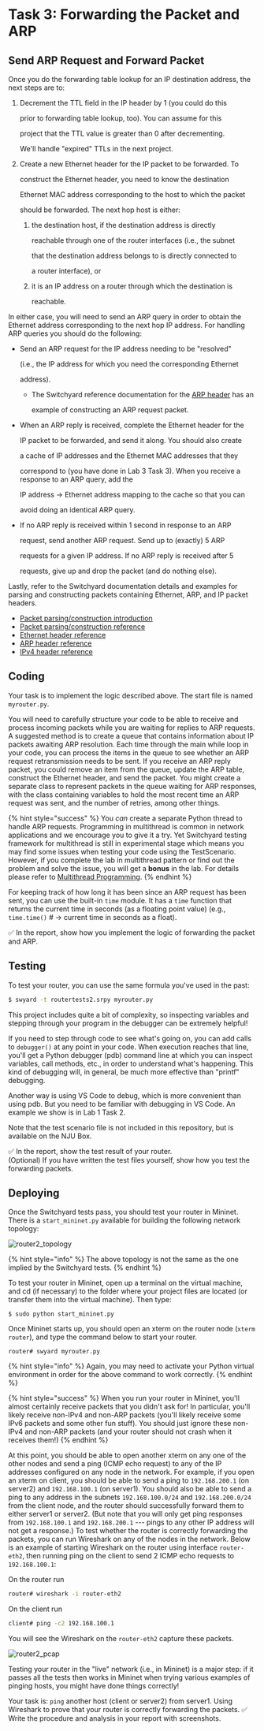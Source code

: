 # Task 3: Forwarding the Packet and ARP

## Send ARP Request and Forward Packet

Once you do the forwarding table lookup for an IP destination address, the next steps are to:

1. Decrement the TTL field in the IP header by 1 \(you could do this

   prior to forwarding table lookup, too\). You can assume for this

   project that the TTL value is greater than 0 after decrementing.

   We'll handle "expired" TTLs in the next project.

2. Create a new Ethernet header for the IP packet to be forwarded. To

   construct the Ethernet header, you need to know the destination

   Ethernet MAC address corresponding to the host to which the packet

   should be forwarded. The next hop host is either:

   1. the destination host, if the destination address is directly

      reachable through one of the router interfaces \(i.e., the subnet

      that the destination address belongs to is directly connected to

      a router interface\), or

   2. it is an IP address on a router through which the destination is

      reachable.

In either case, you will need to send an ARP query in order to obtain the Ethernet address corresponding to the next hop IP address. For handling ARP queries you should do the following:

* Send an ARP request for the IP address needing to be "resolved"

  \(i.e., the IP address for which you need the corresponding Ethernet

  address\).

  * The Switchyard reference documentation for the [ARP header](https://pavinberg.gitee.io/switchyard/reference.html#arp-address-resolution-protocol-header) has an

    example of constructing an ARP request packet.

* When an ARP reply is received, complete the Ethernet header for the

  IP packet to be forwarded, and send it along. You should also create

  a cache of IP addresses and the Ethernet MAC addresses that they

  correspond to \(you have done in Lab 3 Task 3\). When you receive a response to an ARP query, add the

  IP address → Ethernet address mapping to the cache so that you can

  avoid doing an identical ARP query.

* If no ARP reply is received within 1 second in response to an ARP

  request, send another ARP request. Send up to \(exactly\) 5 ARP

  requests for a given IP address. If no ARP reply is received after 5

  requests, give up and drop the packet \(and do nothing else\).

Lastly, refer to the Switchyard documentation details and examples for parsing and constructing packets containing Ethernet, ARP, and IP packet headers.

* [Packet parsing/construction introduction](https://pavinberg.gitee.io/switchyard/writing_a_program.html#introduction-to-packet-parsing-and-construction)
* [Packet parsing/construction reference](https://pavinberg.gitee.io/switchyard/reference.html#packet-parsing-and-construction-reference)
* [Ethernet header reference](https://pavinberg.gitee.io/switchyard/reference.html#ethernet-header)
* [ARP header reference](https://pavinberg.gitee.io/switchyard/reference.html#arp-address-resolution-protocol-header)
* [IPv4 header reference](https://pavinberg.gitee.io/switchyard/reference.html#ip-version-4-header)

## Coding

Your task is to implement the logic described above. The start file is named `myrouter.py`.

You will need to carefully structure your code to be able to receive and process incoming packets while you are waiting for replies to ARP requests. A suggested method is to create a queue that contains information about IP packets awaiting ARP resolution. Each time through the main while loop in your code, you can process the items in the queue to see whether an ARP request retransmission needs to be sent. If you receive an ARP reply packet, you could remove an item from the queue, update the ARP table, construct the Ethernet header, and send the packet. You might create a separate class to represent packets in the queue waiting for ARP responses, with the class containing variables to hold the most recent time an ARP request was sent, and the number of retries, among other things.

{% hint style="success" %}
You *can* create a separate Python thread to handle ARP requests. Programming in multithread is common in network applications and we encourage you to give it a try. Yet Switchyard testing framework for multithread is still in experimental stage which means you may find some issues when testing your code using the TestScenario. However, if you complete the lab in multithread pattern or find out the problem and solve the issue, you will get a **bonus** in the lab. For details please refer to [Multithread Programming](../../appendix/multithread-programming.md).
{% endhint %}

For keeping track of how long it has been since an ARP request has been sent, you can use the built-in `time` module. It has a `time` function that returns the current time in seconds \(as a floating point value\) \(e.g., `time.time()` \# → current time in seconds as a float\).

✅ In the report, show how you implement the logic of forwarding the packet and ARP.

## Testing

To test your router, you can use the same formula you've used in the past:

```bash
$ swyard -t routertests2.srpy myrouter.py
```

This project includes quite a bit of complexity, so inspecting variables and stepping through your program in the debugger can be extremely helpful!

If you need to step through code to see what's going on, you can add calls to `debugger()` at any point in your code. When execution reaches that line, you'll get a Python debugger \(pdb\) command line at which you can inspect variables, call methods, etc., in order to understand what's happening. This kind of debugging will, in general, be much more effective than "printf" debugging.

Another way is using VS Code to debug, which is more convenient than using pdb. But you need to be familiar with debugging in VS Code. An example we show is in Lab 1 Task 2.

Note that the test scenario file is not included in this repository, but is available on the NJU Box.

✅ In the report, show the test result of your router.  
\(Optional\) If you have written the test files yourself, show how you test the forwarding packets.

## Deploying

Once the Switchyard tests pass, you should test your router in Mininet. There is a `start_mininet.py` available for building the following network topology:

![router2\_topology](../../.gitbook/assets/router2_topology.png)

{% hint style="info" %}
The above topology is not the same as the one implied by the Switchyard tests.
{% endhint %}

To test your router in Mininet, open up a terminal on the virtual machine, and cd \(if necessary\) to the folder where your project files are located \(or transfer them into the virtual machine\). Then type:

```text
$ sudo python start_mininet.py
```

Once Mininet starts up, you should open an xterm on the router node \(`xterm router`\), and type the command below to start your router.

```text
router# swyard myrouter.py
```

{% hint style="info" %}
Again, you may need to activate your Python virtual environment in order for the above command to work correctly.
{% endhint %}

{% hint style="success" %}
When you run your router in Mininet, you'll almost certainly receive packets that you didn't ask for! In particular, you'll likely receive non-IPv4 and non-ARP packets \(you'll likely receive some IPv6 packets and some other fun stuff\). You should just ignore these non-IPv4 and non-ARP packets \(and your router should not crash when it receives them!\)
{% endhint %}

At this point, you should be able to open another xterm on any one of the other nodes and send a ping \(ICMP echo request\) to any of the IP addresses configured on any node in the network. For example, if you open an xterm on client, you should be able to send a ping to `192.168.200.1` \(on server2\) and `192.168.100.1` \(on server1\). You should also be able to send a ping to any address in the subnets `192.168.100.0/24` and `192.168.200.0/24` from the client node, and the router should successfully forward them to either server1 or server2. \(But note that you will only get ping responses from `192.168.100.1` and `192.168.200.1` --- pings to any other IP address will not get a response.\) To test whether the router is correctly forwarding the packets, you can run Wireshark on any of the nodes in the network. Below is an example of starting Wireshark on the router using interface `router-eth2`, then running ping on the client to send 2 ICMP echo requests to `192.168.100.1`:

On the router run

```bash
router# wireshark -i router-eth2
```

On the client run

```bash
client# ping -c2 192.168.100.1
```

You will see the Wireshark on the `router-eth2` capture these packets.

![router2\_pcap](../../.gitbook/assets/router2_pcap.png)

Testing your router in the "live" network \(i.e., in Mininet\) is a major step: if it passes all the tests then works in Mininet when trying various examples of pinging hosts, you might have done things correctly!

Your task is: `ping` another host \(client or server2\) from server1. Using Wireshark to prove that your router is correctly forwarding the packets. ✅ Write the procedure and analysis in your report with screenshots.

